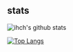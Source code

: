 ## stats

![ihch's github stats](https://github-readme-stats.vercel.app/api?username=ihch&count_private=true&show_icons=true)

[![Top Langs](https://github-readme-stats.vercel.app/api/top-langs/?username=ihch&layout=compact)](https://github.com/ihch/github-readme-stats)
